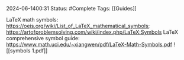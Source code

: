 2024-06-1400:31
Status: #Complete 
Tags: [[Guides]]

LaTeX math symbols: https://oeis.org/wiki/List_of_LaTeX_mathematical_symbols;
https://artofproblemsolving.com/wiki/index.php/LaTeX:Symbols
LaTeX comprehensive symbol guide: https://www.math.uci.edu/~xiangwen/pdf/LaTeX-Math-Symbols.pdf 
![[symbols 1.pdf]]
